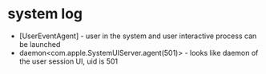 # system log

* [UserEventAgent] - user in the system and user interactive process can be launched
* daemon<com.apple.SystemUIServer.agent(501)> - looks like daemon of the user session UI, uid is 501
